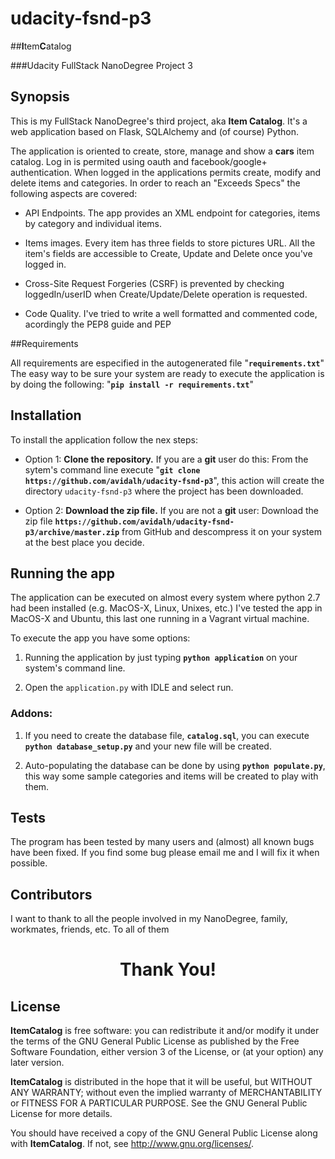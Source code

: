# udacity-fsnd-p3

##**I**tem**C**atalog

###Udacity FullStack NanoDegree Project 3

## Synopsis

This is my FullStack NanoDegree's third project, aka **Item Catalog**.
It's a web application based on Flask, SQLAlchemy and (of course) Python.

The application is oriented to create, store, manage and show a **cars** item catalog. Log in is permited using oauth and facebook/google+ authentication. When logged in the applications permits create, modify and delete items and categories.
In order to reach an "Exceeds Specs" the following aspects are covered:

- API Endpoints. The app provides an XML endpoint for categories, items by category and individual items.

- Items images. Every item has three fields to store pictures URL. All the item's fields are accessible to Create, Update and Delete once you've logged in.

- Cross-Site Request Forgeries (CSRF) is prevented by checking loggedIn/userID when Create/Update/Delete operation is requested.

- Code Quality. I've tried to write a well formatted and commented code, acordingly the PEP8 guide and PEP

<!-- 
## Motivation

This is my FullStack NanoDegree's third project, aka **Item Catalog**.
 -->


##Requirements

All requirements are especified in the autogenerated file "**`requirements.txt`**"
The easy way to be sure your system are ready to execute the application is by doing the following:
 "**`pip install -r requirements.txt`**"


## Installation

To install the application follow the nex steps:

- Option 1: **Clone the repository.** If you are a **git** user do this: 
	From the sytem's command line execute "**`git clone https://github.com/avidalh/udacity-fsnd-p3`**", this action will create the directory `udacity-fsnd-p3` where the project has been downloaded.

- Option 2: **Download the zip file.** If you are not a **git** user:
	Download the zip file **`https://github.com/avidalh/udacity-fsnd-p3/archive/master.zip`** from GitHub and descompress it on your system at the best place you decide.


## Running the app

The application can be executed on almost every system where python 2.7 had been installed (e.g. MacOS-X, Linux, Unixes, etc.) I've tested the app in MacOS-X and Ubuntu, this last one running in a Vagrant virtual machine.

To execute the app you have some options:

1. Running the application by just typing **`python application`** on your system's command line.

2. Open the `application.py` with IDLE and select run.


### Addons:

1. If you need to create the database file, **`catalog.sql`**, you can execute **`python database_setup.py`** and your new file will be created.

2. Auto-populating the database can be done by using **`python populate.py`**, this way some sample categories and items will be created to play with them.


## Tests

The program has been tested by many users and (almost) all known bugs have been fixed. If you find some bug please email me and I will fix it when possible.


## Contributors

I want to thank to all the people involved in my NanoDegree, family, workmates, friends, etc. To all of them 

<h1><center>Thank You!</center></h1>


## License

**ItemCatalog** is free software: you can redistribute it and/or modify it under the terms of the GNU General Public License as published by the Free Software Foundation, either version 3 of the License, or (at your option) any later version.

**ItemCatalog** is distributed in the hope that it will be useful, but WITHOUT ANY WARRANTY; without even the implied warranty of MERCHANTABILITY or FITNESS FOR A PARTICULAR PURPOSE. See the GNU General Public License for more details.

You should have received a copy of the GNU General Public License along with **ItemCatalog**.  If not, see <http://www.gnu.org/licenses/>.

